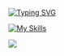 [![Typing SVG](https://readme-typing-svg.herokuapp.com?font=Fira+Code&duration=4000&pause=4000&color=880000&width=435&height=31&lines=Currently+mastering%3A)](https://git.io/typing-svg)

[![My Skills](https://skillicons.dev/icons?i=html,css,js,tailwind,sass,jquery,git,webpack,figma)](https://skillicons.dev)

[![](https://www.codewars.com/users/GeorgeKryptonian/badges/micro)](https://www.codewars.com/users/GeorgeKryptonian)

